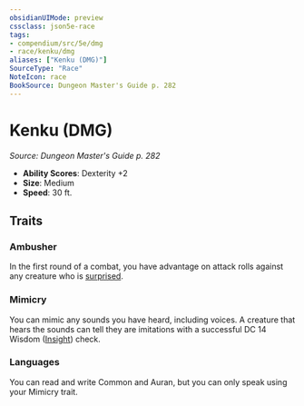 ```yaml
---
obsidianUIMode: preview
cssclass: json5e-race
tags:
- compendium/src/5e/dmg
- race/kenku/dmg
aliases: ["Kenku (DMG)"]
SourceType: "Race"
NoteIcon: race
BookSource: Dungeon Master's Guide p. 282
---
```

# Kenku (DMG)
*Source: Dungeon Master's Guide p. 282*  

- **Ability Scores**: Dexterity +2
- **Size**: Medium
- **Speed**: 30 ft.

## Traits

### Ambusher

In the first round of a combat, you have advantage on attack rolls against any creature who is [surprised](/3-Mechanics/CLI/rules/conditions.md#surprised).

### Mimicry

You can mimic any sounds you have heard, including voices. A creature that hears the sounds can tell they are imitations with a successful DC 14 Wisdom ([Insight](/3-Mechanics/CLI/rules/skills.md#Insight)) check.

### Languages

You can read and write Common and Auran, but you can only speak using your Mimicry trait.